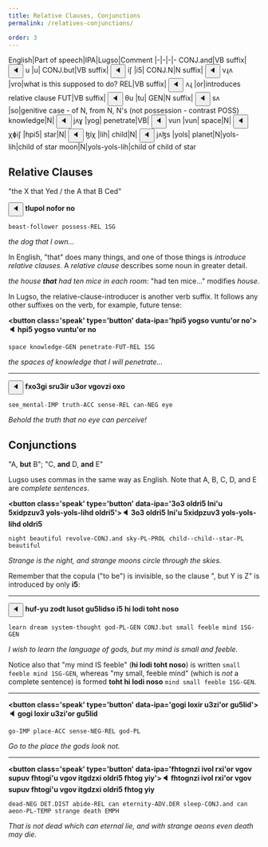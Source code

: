 ```yaml
---
title: Relative Clauses, Conjunctions
permalink: /relatives-conjunctions/

order: 3
---
```


English|Part of speech|IPA|Lugso|Comment
|-|-|-|-
CONJ.and|VB suffix|<span class='spoken '> <button class='speak' type='button' data-ipa='u'>🔈</button> <span class='ipa'>u</span> </span>|u|
CONJ.but|VB suffix|<span class='spoken '> <button class='speak' type='button' data-ipa='iʃ'>🔈</button> <span class='ipa'>iʃ</span> </span>|i5|
CONJ.N|N suffix|<span class='spoken '> <button class='speak' type='button' data-ipa='vɻʌ'>🔈</button> <span class='ipa'>vɻʌ</span> </span>|vro|what is this supposed to do?
REL|VB suffix|<span class='spoken '> <button class='speak' type='button' data-ipa='ʌɻ'>🔈</button> <span class='ipa'>ʌɻ</span> </span>|or|introduces relative clause
FUT|VB suffix|<span class='spoken '> <button class='speak' type='button' data-ipa='θu'>🔈</button> <span class='ipa'>θu</span> </span>|tu|
GEN|N suffix|<span class='spoken '> <button class='speak' type='button' data-ipa='sʌ'>🔈</button> <span class='ipa'>sʌ</span> </span>|so|genitive case - of N, from N, N's (not possession - contrast POSS)
knowledge|N|<span class='spoken '> <button class='speak' type='button' data-ipa='jʌɣ'>🔈</button> <span class='ipa'>jʌɣ</span> </span>|yog|
penetrate|VB|<span class='spoken '> <button class='speak' type='button' data-ipa='vun'>🔈</button> <span class='ipa'>vun</span> </span>|vun|
space|N|<span class='spoken '> <button class='speak' type='button' data-ipa='χɸiʃ'>🔈</button> <span class='ipa'>χɸiʃ</span> </span>|hpi5|
star|N|<span class='spoken '> <button class='speak' type='button' data-ipa='ɮiχ'>🔈</button> <span class='ipa'>ɮiχ</span> </span>|lih|
child|N|<span class='spoken '> <button class='speak' type='button' data-ipa='jʌɮs'>🔈</button> <span class='ipa'>jʌɮs</span> </span>|yols|
planet|N|yols-lih|child of star
moon|N|yols-yols-lih|child of child of star

## Relative Clauses

"the X that Yed / the A that B Ced"

**<span class='spoken btnOnly'> <button class='speak' type='button' data-ipa='tlupol nofor no'>🔈</button>  </span> tlupol nofor no**

`beast-follower possess-REL 1SG`

_the dog that I own..._

In English, "that" does many things, and one of those things is _introduce relative clauses_. A _relative clause_ describes some noun in greater detail.

_the house **that** had ten mice in each room_: "had ten mice..." modifies _house_.

In Lugso, the relative-clause-introducer is another verb suffix. It follows any other suffixes on the verb, for example, future tense:

**<span class='spoken btnOnly'> <button class='speak' type='button' data-ipa='hpi5 yogso vuntu'or no'>🔈</button>  </span> hpi5 yogso vuntu'or no**

`space knowledge-GEN penetrate-FUT-REL 1SG`

_the spaces of knowledge that I will penetrate..._

---

**<span class='spoken btnOnly'> <button class='speak' type='button' data-ipa='fxo3gi sru3ir u3or vgovzi oxo'>🔈</button>  </span> fxo3gi sru3ir u3or vgovzi oxo**

`see_mental-IMP truth-ACC sense-REL can-NEG eye`

_Behold the truth that no eye can perceive!_

## Conjunctions

"A, **but** B"; "C, **and** D, **and** E"

Lugso uses commas in the same way as English. Note that A, B, C, D, and E are _complete sentences_.

**<span class='spoken btnOnly'> <button class='speak' type='button' data-ipa='3o3 oldri5 lni'u 5xidpzuv3 yols-yols-lihd oldri5'>🔈</button>  </span> 3o3 oldri5 lni'u 5xidpzuv3 yols-yols-lihd oldri5**

`night beautiful revolve-CONJ.and sky-PL-PROL child--child--star-PL beautiful`

_Strange is the night, and strange moons circle through the skies._

Remember that the copula ("to be") is invisible, so the clause ", but Y is Z" is introduced by only **i5**:

---

**<span class='spoken btnOnly'> <button class='speak' type='button' data-ipa='huf-yu zodt lusot gu5lidso i5 hi lodi toht noso'>🔈</button>  </span> huf-yu zodt lusot gu5lidso i5 hi lodi toht noso**

`learn dream system-thought god-PL-GEN CONJ.but small feeble mind 1SG-GEN`

_I wish to learn the language of gods, but my mind is small and feeble._

Notice also that "my mind IS feeble" (**hi lodi toht noso**) is written `small feeble mind 1SG-GEN`, whereas "my small, feeble mind" (which is _not_ a complete sentence) is formed **toht hi lodi noso** `mind small feeble 1SG-GEN`.

---

**<span class='spoken btnOnly'> <button class='speak' type='button' data-ipa='gogi loxir u3zi'or gu5lid'>🔈</button>  </span> gogi loxir u3zi'or gu5lid**

`go-IMP place-ACC sense-NEG-REL god-PL`

_Go to the place the gods look not._

---

**<span class='spoken btnOnly'> <button class='speak' type='button' data-ipa='fhtognzi ivol rxi'or vgov supuv fhtogi'u vgov itgdzxi oldri5 fhtog yiy'>🔈</button>  </span> fhtognzi ivol rxi'or vgov supuv fhtogi'u vgov itgdzxi oldri5 fhtog yiy**

`dead-NEG DET.DIST abide-REL can eternity-ADV.DER sleep-CONJ.and can aeon-PL-TEMP strange death EMPH`

_That is not dead which can eternal lie, and with strange aeons even death may die._
